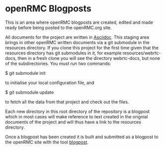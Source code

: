 openRMC Blogposts
==================

This is an area where openRMC blogposts are created, edited and made ready before being posted to the openRMC.org site.

All documents for the project are written in [Asciidoc](http://www.methods.co.nz/asciidoc). This staging area brings in other openRMC written documents via a git submodule in the resources directory. If you clone this project for the first time given that the resources directory has git submodules in it, for example resources/webrtc-docs, then in a fresh clone you will see the directory webrtc-docs, but none of the subdirectories. You must run two commands: 

   $ git submodule init 

to initialise your local configuration file, and 

   $ git submodule update 

to fetch all the data from that project and check out the files.

Each new directory in this root directory of the repository is a blogpost which in most cases will make reference to text created in the orignial documents of the project and will thus have a link to the resources directory.

Once a blogpost has been created it is built and submitted as a blogpost to the openRMC site with the tool [blogpost](http://srackham.wordpress.com/blogpost-readme/).
